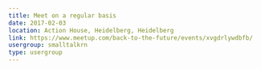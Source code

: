```yaml
---
title: Meet on a regular basis
date: 2017-02-03
location: Action House, Heidelberg, Heidelberg
link: https://www.meetup.com/back-to-the-future/events/xvgdrlywdbfb/
usergroup: smalltalkrn
type: usergroup
---
```

